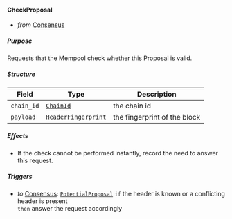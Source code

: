 #### CheckProposal
- _from_ [Consensus](#Consensus)

##### Purpose
<!-- --8<-- [start:purpose] -->
Requests that the Mempool check whether this Proposal is valid.
<!-- --8<-- [end:purpose] -->

##### Structure
| Field | Type | Description |
|-------|------|-------------|
| `chain_id` | [`ChainId`](../../types/allofthem-v1.md#chainid) | the chain id |
| `payload`  | [`HeaderFingerprint`](#HeaderFingerprint) | the fingerprint of the block |

##### Effects
- If the check cannot be performed instantly, record the need to answer this request.

##### Triggers

- _to_ [Consensus](#Consensus): [`PotentialProposal`](../../consensus/potential-proposal.md)
  `if` the header is known or a conflicting header is present  
  `then` answer the request accordingly  
